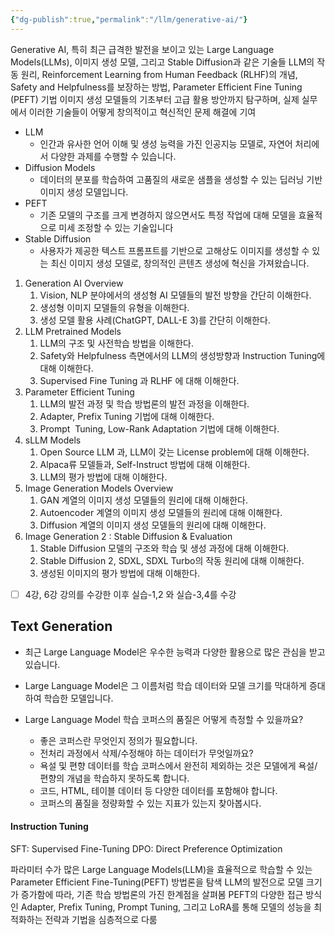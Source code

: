 ```yaml
---
{"dg-publish":true,"permalink":"/llm/generative-ai/"}
---
```


Generative AI, 특히 최근 급격한 발전을 보이고 있는 Large Language Models(LLMs), 이미지 생성 모델, 그리고 Stable Diffusion과 같은 기술들
LLM의 작동 원리, Reinforcement Learning from Human Feedback (RLHF)의 개념, Safety and Helpfulness를 보장하는 방법, Parameter Efficient Fine Tuning (PEFT) 기법
이미지 생성 모델들의 기초부터 고급 활용 방안까지 탐구하며, 실제 실무에서 이러한 기술들이 어떻게 창의적이고 혁신적인 문제 해결에 기여

- LLM
    - 인간과 유사한 언어 이해 및 생성 능력을 가진 인공지능 모델로, 자연어 처리에서 다양한 과제를 수행할 수 있습니다.
- Diffusion Models
    - 데이터의 분포를 학습하여 고품질의 새로운 샘플을 생성할 수 있는 딥러닝 기반 이미지 생성 모델입니다.
- PEFT
    - 기존 모델의 구조를 크게 변경하지 않으면서도 특정 작업에 대해 모델을 효율적으로 미세 조정할 수 있는 기술입니다
- Stable Diffusion
    - 사용자가 제공한 텍스트 프롬프트를 기반으로 고해상도 이미지를 생성할 수 있는 최신 이미지 생성 모델로, 창의적인 콘텐츠 생성에 혁신을 가져왔습니다.

1. Generation AI Overview
    1. Vision, NLP 분야에서의 생성형 AI 모델들의 발전 방향을 간단히 이해한다.
    2. 생성형 이미지 모델들의 유형을 이해한다.
    3. 생성 모델 활용 사례(ChatGPT, DALL-E 3)를 간단히 이해한다.
2. LLM Pretrained Models
    1. LLM의 구조 및 사전학습 방법을 이해한다.
    2. Safety와 Helpfulness 측면에서의 LLM의 생성방향과 Instruction Tuning에 대해 이해한다.
    3. Supervised Fine Tuning 과 RLHF 에 대해 이해한다.
3. Parameter Efficient Tuning
    1. LLM의 발전 과정 및 학습 방법론의 발전 과정을 이해한다.
    2. Adapter, Prefix Tuning 기법에 대해 이해한다.
    3. Prompt  Tuning, Low-Rank Adaptation 기법에 대해 이해한다.
4. sLLM Models
    1. Open Source LLM 과, LLM이 갖는 License problem에 대해 이해한다.
    2. Alpaca류 모델들과, Self-Instruct 방법에 대해 이해한다.
    3. LLM의 평가 방법에 대해 이해한다.
5. Image Generation Models Overview
    1. GAN 계열의 이미지 생성 모델들의 원리에 대해 이해한다.
    2. Autoencoder 계열의 이미지 생성 모델들의 원리에 대해 이해한다.
    3. Diffusion 계열의 이미지 생성 모델들의 원리에 대해 이해한다.
6. Image Generation 2 : Stable Diffusion & Evaluation
    1. Stable Diffusion 모델의 구조와 학습 및 생성 과정에 대해 이해한다.
    2. Stable Diffusion 2, SDXL, SDXL Turbo의 작동 원리에 대해 이해한다.
    3. 생성된 이미지의 평가 방법에 대해 이해한다.

- [ ] 4강, 6강 강의를 수강한 이후 실습-1,2 와 실습-3,4를 수강

## Text Generation
- 최근 Large Language Model은 우수한 능력과 다양한 활용으로 많은 관심을 받고 있습니다.
- Large Language Model은 그 이름처럼 학습 데이터와 모델 크기를 막대하게 증대하여 학습한 모델입니다.

- Large Language Model 학습 코퍼스의 품질은 어떻게 측정할 수 있을까요?
    - 좋은 코퍼스란 무엇인지 정의가 필요합니다. 
    - 전처리 과정에서 삭제/수정해야 하는 데이터가 무엇일까요?
    - 욕설 및 편향 데이터를 학습 코퍼스에서 완전히 제외하는 것은 모델에게 욕설/편향의 개념을 학습하지 못하도록 합니다. 
    - 코드, HTML, 테이블 데이터 등 다양한 데이터를 포함해야 합니다. 
    - 코퍼스의 품질을 정량화할 수 있는 지표가 있는지 찾아봅시다.

#### Instruction Tuning
SFT: Supervised Fine-Tuning
DPO: Direct Preference Optimization

파라미터 수가 많은 Large Language Models(LLM)을 효율적으로 학습할 수 있는 Parameter Efficient Fine-Tuning(PEFT) 방법론을 탐색
LLM의 발전으로 모델 크기가 증가함에 따라, 기존 학습 방법론의 가진 한계점을 살펴봄
PEFT의 다양한 접근 방식인 Adapter, Prefix Tuning, Prompt Tuning, 그리고 LoRA를 통해 모델의 성능을 최적화하는 전략과 기법을 심층적으로 다룸